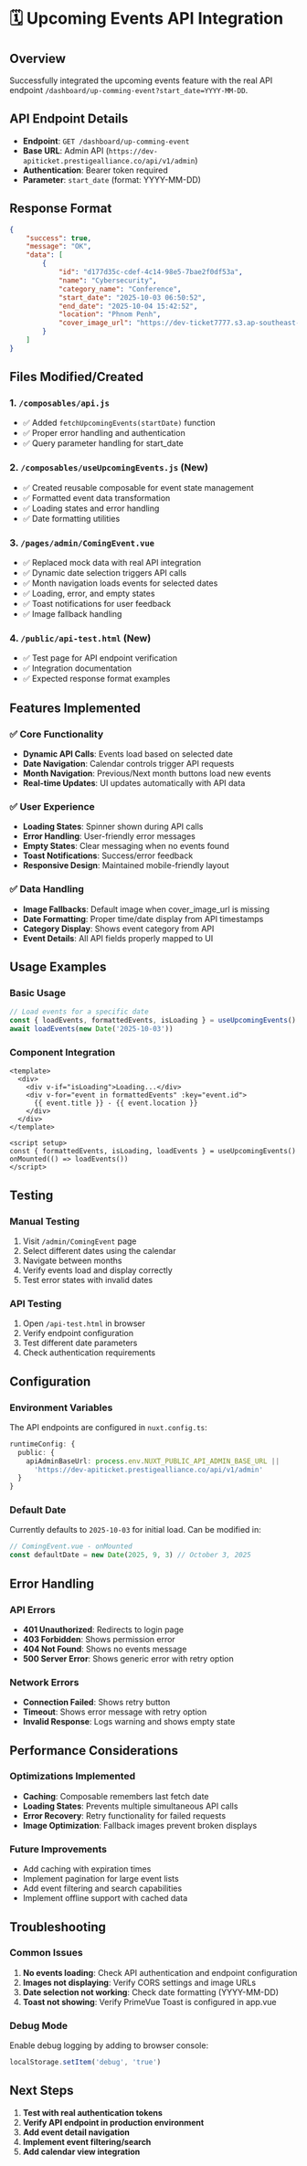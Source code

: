 # 🗓️ Upcoming Events API Integration

## Overview
Successfully integrated the upcoming events feature with the real API endpoint `/dashboard/up-comming-event?start_date=YYYY-MM-DD`.

## API Endpoint Details
- **Endpoint**: `GET /dashboard/up-comming-event`
- **Base URL**: Admin API (`https://dev-apiticket.prestigealliance.co/api/v1/admin`)
- **Authentication**: Bearer token required
- **Parameter**: `start_date` (format: YYYY-MM-DD)

## Response Format
```json
{
    "success": true,
    "message": "OK",
    "data": [
        {
            "id": "d177d35c-cdef-4c14-98e5-7bae2f0df53a",
            "name": "Cybersecurity",
            "category_name": "Conference",
            "start_date": "2025-10-03 06:50:52",
            "end_date": "2025-10-04 15:42:52",
            "location": "Phnom Penh",
            "cover_image_url": "https://dev-ticket7777.s3.ap-southeast-2.amazonaws.com/image.png"
        }
    ]
}
```

## Files Modified/Created

### 1. `/composables/api.js`
- ✅ Added `fetchUpcomingEvents(startDate)` function
- ✅ Proper error handling and authentication
- ✅ Query parameter handling for start_date

### 2. `/composables/useUpcomingEvents.js` (New)
- ✅ Created reusable composable for event state management
- ✅ Formatted event data transformation
- ✅ Loading states and error handling
- ✅ Date formatting utilities

### 3. `/pages/admin/ComingEvent.vue`
- ✅ Replaced mock data with real API integration
- ✅ Dynamic date selection triggers API calls
- ✅ Month navigation loads events for selected dates
- ✅ Loading, error, and empty states
- ✅ Toast notifications for user feedback
- ✅ Image fallback handling

### 4. `/public/api-test.html` (New)
- ✅ Test page for API endpoint verification
- ✅ Integration documentation
- ✅ Expected response format examples

## Features Implemented

### ✅ Core Functionality
- **Dynamic API Calls**: Events load based on selected date
- **Date Navigation**: Calendar controls trigger API requests
- **Month Navigation**: Previous/Next month buttons load new events
- **Real-time Updates**: UI updates automatically with API data

### ✅ User Experience
- **Loading States**: Spinner shown during API calls
- **Error Handling**: User-friendly error messages
- **Empty States**: Clear messaging when no events found
- **Toast Notifications**: Success/error feedback
- **Responsive Design**: Maintained mobile-friendly layout

### ✅ Data Handling
- **Image Fallbacks**: Default image when cover_image_url is missing
- **Date Formatting**: Proper time/date display from API timestamps
- **Category Display**: Shows event category from API
- **Event Details**: All API fields properly mapped to UI

## Usage Examples

### Basic Usage
```javascript
// Load events for a specific date
const { loadEvents, formattedEvents, isLoading } = useUpcomingEvents()
await loadEvents(new Date('2025-10-03'))
```

### Component Integration
```vue
<template>
  <div>
    <div v-if="isLoading">Loading...</div>
    <div v-for="event in formattedEvents" :key="event.id">
      {{ event.title }} - {{ event.location }}
    </div>
  </div>
</template>

<script setup>
const { formattedEvents, isLoading, loadEvents } = useUpcomingEvents()
onMounted(() => loadEvents())
</script>
```

## Testing

### Manual Testing
1. Visit `/admin/ComingEvent` page
2. Select different dates using the calendar
3. Navigate between months
4. Verify events load and display correctly
5. Test error states with invalid dates

### API Testing
1. Open `/api-test.html` in browser
2. Verify endpoint configuration
3. Test different date parameters
4. Check authentication requirements

## Configuration

### Environment Variables
The API endpoints are configured in `nuxt.config.ts`:
```typescript
runtimeConfig: {
  public: {
    apiAdminBaseUrl: process.env.NUXT_PUBLIC_API_ADMIN_BASE_URL || 
      'https://dev-apiticket.prestigealliance.co/api/v1/admin'
  }
}
```

### Default Date
Currently defaults to `2025-10-03` for initial load. Can be modified in:
```javascript
// ComingEvent.vue - onMounted
const defaultDate = new Date(2025, 9, 3) // October 3, 2025
```

## Error Handling

### API Errors
- **401 Unauthorized**: Redirects to login page
- **403 Forbidden**: Shows permission error
- **404 Not Found**: Shows no events message
- **500 Server Error**: Shows generic error with retry option

### Network Errors
- **Connection Failed**: Shows retry button
- **Timeout**: Shows error message with retry option
- **Invalid Response**: Logs warning and shows empty state

## Performance Considerations

### Optimizations Implemented
- **Caching**: Composable remembers last fetch date
- **Loading States**: Prevents multiple simultaneous API calls
- **Error Recovery**: Retry functionality for failed requests
- **Image Optimization**: Fallback images prevent broken displays

### Future Improvements
- Add caching with expiration times
- Implement pagination for large event lists
- Add event filtering and search capabilities
- Implement offline support with cached data

## Troubleshooting

### Common Issues
1. **No events loading**: Check API authentication and endpoint configuration
2. **Images not displaying**: Verify CORS settings and image URLs
3. **Date selection not working**: Check date formatting (YYYY-MM-DD)
4. **Toast not showing**: Verify PrimeVue Toast is configured in app.vue

### Debug Mode
Enable debug logging by adding to browser console:
```javascript
localStorage.setItem('debug', 'true')
```

## Next Steps
1. **Test with real authentication tokens**
2. **Verify API endpoint in production environment**
3. **Add event detail navigation**
4. **Implement event filtering/search**
5. **Add calendar view integration**